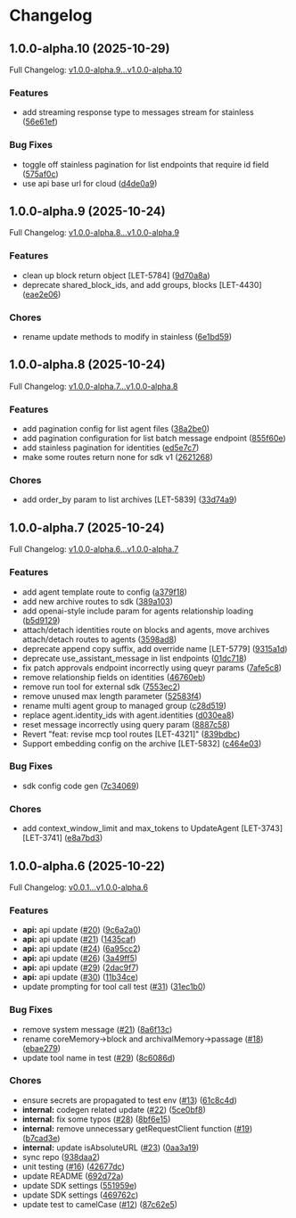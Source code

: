 # Changelog

## 1.0.0-alpha.10 (2025-10-29)

Full Changelog: [v1.0.0-alpha.9...v1.0.0-alpha.10](https://github.com/letta-ai/letta-node/compare/v1.0.0-alpha.9...v1.0.0-alpha.10)

### Features

* add streaming response type to messages stream for stainless ([56e61ef](https://github.com/letta-ai/letta-node/commit/56e61efde6a6cfe73e8f58fefd46cbec8ecc4769))


### Bug Fixes

* toggle off stainless pagination for list endpoints that require id field ([575af0c](https://github.com/letta-ai/letta-node/commit/575af0c4be8eab72f6fe5334e4e14943b2694153))
* use api base url for cloud ([d4de0a9](https://github.com/letta-ai/letta-node/commit/d4de0a946cbf1bb0736455a04c969c50b028ba36))

## 1.0.0-alpha.9 (2025-10-24)

Full Changelog: [v1.0.0-alpha.8...v1.0.0-alpha.9](https://github.com/letta-ai/letta-node/compare/v1.0.0-alpha.8...v1.0.0-alpha.9)

### Features

* clean up block return object  [LET-5784] ([9d70a8a](https://github.com/letta-ai/letta-node/commit/9d70a8aaf6ece09236092dbb1faedb9bf4c06ef0))
* deprecate shared_block_ids, and add groups, blocks [LET-4430] ([eae2e06](https://github.com/letta-ai/letta-node/commit/eae2e06ff465987018b459bb5a711f6d6a0b5e08))


### Chores

* rename update methods to modify in stainless ([6e1bd59](https://github.com/letta-ai/letta-node/commit/6e1bd59fd2634fcf3b3c5cfeeb724e95b7541dfa))

## 1.0.0-alpha.8 (2025-10-24)

Full Changelog: [v1.0.0-alpha.7...v1.0.0-alpha.8](https://github.com/letta-ai/letta-node/compare/v1.0.0-alpha.7...v1.0.0-alpha.8)

### Features

* add pagination config for list agent files ([38a2be0](https://github.com/letta-ai/letta-node/commit/38a2be0e97cb498d0a3b0b3d73d2e0f4d1bf9ae4))
* add pagination configuration for list batch message endpoint ([855f60e](https://github.com/letta-ai/letta-node/commit/855f60e1f54880023a9b927b175deb4ccb085b1d))
* add stainless pagination for identities ([ed5e7c7](https://github.com/letta-ai/letta-node/commit/ed5e7c724e42a10bf08a7bf3c66544f62070e4dc))
* make some routes return none for sdk v1 ([2621268](https://github.com/letta-ai/letta-node/commit/2621268acf05b913e687daf567894651d0aac6d4))


### Chores

* add order_by param to list archives [LET-5839] ([33d74a9](https://github.com/letta-ai/letta-node/commit/33d74a948525b99befe5c53bfd539f7555cfed47))

## 1.0.0-alpha.7 (2025-10-24)

Full Changelog: [v1.0.0-alpha.6...v1.0.0-alpha.7](https://github.com/letta-ai/letta-node/compare/v1.0.0-alpha.6...v1.0.0-alpha.7)

### Features

* add agent template route to config ([a379f18](https://github.com/letta-ai/letta-node/commit/a379f189b301a71a7f229561327481ec9510ef93))
* add new archive routes to sdk ([389a103](https://github.com/letta-ai/letta-node/commit/389a103835dac6e45720e8c640c4f46050bb0320))
* add openai-style include param for agents relationship loading ([b5d9129](https://github.com/letta-ai/letta-node/commit/b5d91299de0444d848d9d340c1f4e97fcf99003c))
* attach/detach identities route on blocks and agents, move archives attach/detach routes to agents ([3598ad8](https://github.com/letta-ai/letta-node/commit/3598ad8be4b5ba0bc8a52d8804aa356e451fbbb8))
* deprecate append copy suffix, add override name [LET-5779] ([9315a1d](https://github.com/letta-ai/letta-node/commit/9315a1d1ce68b0dc3c569a0798dc57a03f9da945))
* deprecate use_assistant_message in list endpoints ([01dc718](https://github.com/letta-ai/letta-node/commit/01dc71801be25019afd1f78897f549e61b50fa83))
* fix patch approvals endpoint incorrectly using queyr params ([7afe5c8](https://github.com/letta-ai/letta-node/commit/7afe5c8f4e59ea35e227741de29656be9f8d7169))
* remove relationship fields on identities ([46760eb](https://github.com/letta-ai/letta-node/commit/46760ebf5f756ac46ad49fedcfaa6376aa765990))
* remove run tool for external sdk ([7553ec2](https://github.com/letta-ai/letta-node/commit/7553ec211dec69ff9c65492f2810abd5d165c322))
* remove unused max length parameter ([52583f4](https://github.com/letta-ai/letta-node/commit/52583f440712308078b2a7df068500f056ed153c))
* rename multi agent group to managed group ([c28d519](https://github.com/letta-ai/letta-node/commit/c28d5193c93e5388ec9ca439e9fbfda0ac9a14b3))
* replace agent.identity_ids with agent.identities ([d030ea8](https://github.com/letta-ai/letta-node/commit/d030ea82e6e23c691c60bc47268e50db1a02b3ad))
* reset message incorrectly using query param ([8887c58](https://github.com/letta-ai/letta-node/commit/8887c5802c50f782562572c650d8b7ffcc0d9fa6))
* Revert "feat: revise mcp tool routes [LET-4321]" ([839bdbc](https://github.com/letta-ai/letta-node/commit/839bdbcb891119452b16554bb58737c6bb3ccefe))
* Support embedding config on the archive [LET-5832] ([c464e03](https://github.com/letta-ai/letta-node/commit/c464e035785567695f998d18c661b1cfb4a35ed0))


### Bug Fixes

* sdk config code gen ([7c34069](https://github.com/letta-ai/letta-node/commit/7c340694b03d629e1a70081ff392440c30c59023))


### Chores

* add context_window_limit and max_tokens to UpdateAgent [LET-3743] [LET-3741] ([e8a7bd3](https://github.com/letta-ai/letta-node/commit/e8a7bd347e8973beefcf467b8da6532b39f74aa1))

## 1.0.0-alpha.6 (2025-10-22)

Full Changelog: [v0.0.1...v1.0.0-alpha.6](https://github.com/letta-ai/letta-node/compare/v0.0.1...v1.0.0-alpha.6)

### Features

* **api:** api update ([#20](https://github.com/letta-ai/letta-node/issues/20)) ([9c6a2a0](https://github.com/letta-ai/letta-node/commit/9c6a2a062121c4859ba0178bc447cbc22249c578))
* **api:** api update ([#21](https://github.com/letta-ai/letta-node/issues/21)) ([1435caf](https://github.com/letta-ai/letta-node/commit/1435cafb5029fdface86014011c49116167521f6))
* **api:** api update ([#24](https://github.com/letta-ai/letta-node/issues/24)) ([6a95cc2](https://github.com/letta-ai/letta-node/commit/6a95cc295c316aaa4c7b0ed9814d824e848e0bb5))
* **api:** api update ([#26](https://github.com/letta-ai/letta-node/issues/26)) ([3a49ff5](https://github.com/letta-ai/letta-node/commit/3a49ff599ad1e6d13911deede4072b5d85b1f0eb))
* **api:** api update ([#29](https://github.com/letta-ai/letta-node/issues/29)) ([2dac9f7](https://github.com/letta-ai/letta-node/commit/2dac9f7d56698a16448ad177558687c4283652d3))
* **api:** api update ([#30](https://github.com/letta-ai/letta-node/issues/30)) ([11b34ce](https://github.com/letta-ai/letta-node/commit/11b34ce4a4dfabd732e997110efa8dc3b92bb7bb))
* update prompting for tool call test ([#31](https://github.com/letta-ai/letta-node/issues/31)) ([31ec1b0](https://github.com/letta-ai/letta-node/commit/31ec1b0ed11b67c7bf34188ca4c17929bc8b1b3a))


### Bug Fixes

* remove system message ([#21](https://github.com/letta-ai/letta-node/issues/21)) ([8a6f13c](https://github.com/letta-ai/letta-node/commit/8a6f13c2d16896693247a97a78425434bec76338))
* rename coreMemory-&gt;block and archivalMemory->passage ([#18](https://github.com/letta-ai/letta-node/issues/18)) ([ebae279](https://github.com/letta-ai/letta-node/commit/ebae2797e1e502681367d639c87b5663be92aace))
* update tool name in test ([#29](https://github.com/letta-ai/letta-node/issues/29)) ([8c6086d](https://github.com/letta-ai/letta-node/commit/8c6086d628026fed19d870fc77f1abe00f6968aa))


### Chores

* ensure secrets are propagated to test env ([#13](https://github.com/letta-ai/letta-node/issues/13)) ([61c8c4d](https://github.com/letta-ai/letta-node/commit/61c8c4d25bfb10173988664b85a0d8ee956293e7))
* **internal:** codegen related update ([#22](https://github.com/letta-ai/letta-node/issues/22)) ([5ce0bf8](https://github.com/letta-ai/letta-node/commit/5ce0bf8ce2a94826a094070bd3762a1efd39f273))
* **internal:** fix some typos ([#28](https://github.com/letta-ai/letta-node/issues/28)) ([8bf6e15](https://github.com/letta-ai/letta-node/commit/8bf6e154e172d094735f7d17b2f73be72abb1513))
* **internal:** remove unnecessary getRequestClient function ([#19](https://github.com/letta-ai/letta-node/issues/19)) ([b7cad3e](https://github.com/letta-ai/letta-node/commit/b7cad3eeaa6ebaaf5d1e85c275d3eb6215f2a275))
* **internal:** update isAbsoluteURL ([#23](https://github.com/letta-ai/letta-node/issues/23)) ([0aa3a19](https://github.com/letta-ai/letta-node/commit/0aa3a19721dab4e793eb21613853baf980bc9e6a))
* sync repo ([938daa2](https://github.com/letta-ai/letta-node/commit/938daa2b3f77f7437210c93459de106303b69035))
* unit testing ([#16](https://github.com/letta-ai/letta-node/issues/16)) ([42677dc](https://github.com/letta-ai/letta-node/commit/42677dcb7bc13658f9da92d828f6b57937b57848))
* update README ([692d72a](https://github.com/letta-ai/letta-node/commit/692d72a56aedc3f51d54e5157358e61645bfc6b3))
* update SDK settings ([551959e](https://github.com/letta-ai/letta-node/commit/551959e73dca1b5105a10a990ecda80a2cff8304))
* update SDK settings ([469762c](https://github.com/letta-ai/letta-node/commit/469762c5bb6828511b3cda1f4d7447053bdaa086))
* update test to camelCase ([#12](https://github.com/letta-ai/letta-node/issues/12)) ([87c62e5](https://github.com/letta-ai/letta-node/commit/87c62e5e18f3d9984c13f95ca809cdf5cae166c4))
